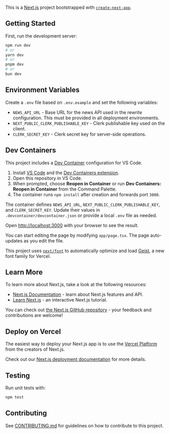 This is a [Next.js](https://nextjs.org) project bootstrapped with [`create-next-app`](https://nextjs.org/docs/app/api-reference/cli/create-next-app).

## Getting Started

First, run the development server:

```bash
npm run dev
# or
yarn dev
# or
pnpm dev
# or
bun dev
```

## Environment Variables

Create a `.env` file based on `.env.example` and set the following variables:

- `NEWS_API_URL` - Base URL for the news API used in the rewrite configuration. This must be provided in all deployment environments.
- `NEXT_PUBLIC_CLERK_PUBLISHABLE_KEY` - Clerk publishable key used on the client.
- `CLERK_SECRET_KEY` - Clerk secret key for server-side operations.

## Dev Containers

This project includes a [Dev Container](https://containers.dev/) configuration for VS Code.

1. Install [VS Code](https://code.visualstudio.com/) and the [Dev Containers extension](https://marketplace.visualstudio.com/items?itemName=ms-vscode-remote.remote-containers).
2. Open this repository in VS Code.
3. When prompted, choose **Reopen in Container** or run **Dev Containers: Reopen in Container** from the Command Palette.
4. The container runs `npm install` after creation and forwards port `3000`.

The container defines `NEWS_API_URL`, `NEXT_PUBLIC_CLERK_PUBLISHABLE_KEY`, and `CLERK_SECRET_KEY`. Update their values in `.devcontainer/devcontainer.json` or provide a local `.env` file as needed.

Open [http://localhost:3000](http://localhost:3000) with your browser to see the result.

You can start editing the page by modifying `app/page.tsx`. The page auto-updates as you edit the file.

This project uses [`next/font`](https://nextjs.org/docs/app/building-your-application/optimizing/fonts) to automatically optimize and load [Geist](https://vercel.com/font), a new font family for Vercel.

## Learn More

To learn more about Next.js, take a look at the following resources:

- [Next.js Documentation](https://nextjs.org/docs) - learn about Next.js features and API.
- [Learn Next.js](https://nextjs.org/learn) - an interactive Next.js tutorial.

You can check out [the Next.js GitHub repository](https://github.com/vercel/next.js) - your feedback and contributions are welcome!

## Deploy on Vercel

The easiest way to deploy your Next.js app is to use the [Vercel Platform](https://vercel.com/new?utm_medium=default-template&filter=next.js&utm_source=create-next-app&utm_campaign=create-next-app-readme) from the creators of Next.js.

Check out our [Next.js deployment documentation](https://nextjs.org/docs/app/building-your-application/deploying) for more details.

## Testing

Run unit tests with:

```bash
npm test
```

## Contributing

See [CONTRIBUTING.md](./CONTRIBUTING.md) for guidelines on how to contribute to this project.
